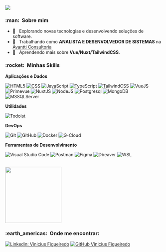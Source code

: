 
![](https://komarev.com/ghpvc/?username=vifigueiredo&color=006bed)

<h3> :man: &nbsp;Sobre mim </h3>

- 🤔 &nbsp; Explorando novas tecnologias e desenvolvendo soluções de software.
- 💼 &nbsp; Trabalhando como **ANALISTA E DESENVOLVEDOR DE SISTEMAS** na <a href="https://www.linkedin.com/company/avantti-consultoria/mycompany/"> Avantti Consultoria</a>
- 🌱 &nbsp; Aprendendo mais sobre **Vue/Nuxt/TailwindCSS**.

<h3> :rocket: &nbsp;Minhas Skills </h3>

**Aplicações e Dados**

  ![HTML5](https://img.shields.io/badge/-HTML5-333333?style=flat&logo=HTML5)
  ![CSS](https://img.shields.io/badge/-CSS-333333?style=flat&logo=CSS3&logoColor=1572B6)
  ![JavaScript](https://img.shields.io/badge/-JavaScript-333333?style=flat&logo=javascript)
  ![TypeScript](https://img.shields.io/badge/-TypeScript-333333?style=flat&logo=typescript)
  ![TailwindCSS](https://img.shields.io/badge/-TailwindCSS-333333?style=flat&logo=TailwindCSS&logoColor=1572B6)
  ![VueJS](https://img.shields.io/badge/-VueJS-333333?style=flat&logo=Vue.js&logoColor=1572B6)
  ![Primevue](https://img.shields.io/badge/-Primevue-333333?style=flat&logo=&logoColor=1572B6)
  ![NuxtJS](https://img.shields.io/badge/-NuxtJS-333333?style=flat&logo=Nuxt.js&logoColor=1572B6)
  ![NodeJS](https://img.shields.io/badge/-NodeJS-333333?style=flat&logo=Node.js&logoColor=1572B6)
  ![Postgresql](https://img.shields.io/badge/-Postgresql-333333?style=flat&logo=Postgresql&logoColor=1572B6)
  ![MongoDB](https://img.shields.io/badge/-MongoDB-333333?style=flat&logo=Mongodb&logoColor=1572B6)
  ![MSSQLServer](https://img.shields.io/badge/-MSSQLServer-333333?style=flat&logo=microsoft-sql-server&logoColor=1572B6)

**Utilidades**

  ![Todoist](https://img.shields.io/badge/-Todoist-333333?style=flat&logo=Todoist&logoColor=007ACC)

**DevOps**

  ![Git](https://img.shields.io/badge/-Git-333333?style=flat&logo=git)
  ![GitHub](https://img.shields.io/badge/-GitHub-333333?style=flat&logo=github)
  ![Docker](https://img.shields.io/badge/-Docker-333333?style=flat&logo=docker)
  ![G-Cloud](https://img.shields.io/badge/-gCloud-333333?style=flat&logo=)

**Ferramentas de Desenvolvimento**

  ![Visual Studio Code](https://img.shields.io/badge/-Visual%20Studio%20Code-333333?style=flat&logo=visual-studio-code&logoColor=007ACC)
  ![Postman](https://img.shields.io/badge/-Postman-333333?style=flat&logo=postman)
  ![Figma](https://img.shields.io/badge/-Figma-333333?style=flat&logo=figma&logoColor=007ACC)
  ![Dbeaver](https://img.shields.io/badge/-DBeaver-333333?style=flat&logo=DBeaver&logoColor=007ACC)
  ![WSL](https://img.shields.io/badge/-WSL-333333?style=flat&logo=WSL&logoColor=007ACC)

<br/>

<a href="https://github.com/Vifigueiredo">
  <img height="180em" src="https://github-readme-stats.vercel.app/api?username=Vifigueiredo &theme=dracula&show_icons=true" />
</a>

<br/>

<h3> :earth_americas: &nbsp;Onde me encontrar: </h3> 

[![Linkedin: Vinicius Figueiredo](https://img.shields.io/badge/-vifigueiredo-blue?style=flat-square&logo=Linkedin&logoColor=white&link=https://www.linkedin.com/in/vifigueiredo/)](https://www.linkedin.com/in/vifigueiredo/)
[![GitHub Vinicius Figueiredo]( https://img.shields.io/github/followers/ViFigueiredo?label=follow&style=social)](https://github.com/ViFigueiredo)